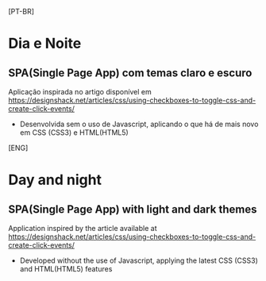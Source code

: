 [PT-BR]
# Dia e Noite

## SPA(Single Page App) com temas claro e escuro

Aplicação inspirada no artigo disponível em https://designshack.net/articles/css/using-checkboxes-to-toggle-css-and-create-click-events/

- Desenvolvida sem o uso de Javascript, aplicando o que há de mais novo em CSS (CSS3) e HTML(HTML5)

[ENG]

# Day and night

## SPA(Single Page App) with light and dark themes

Application inspired by the article available at https://designshack.net/articles/css/using-checkboxes-to-toggle-css-and-create-click-events/

- Developed without the use of Javascript, applying the latest CSS (CSS3) and HTML(HTML5) features
